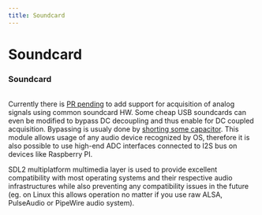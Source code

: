 ```yaml
---
title: Soundcard
---
```


# Soundcard

<div class="infobox" markdown>

### Soundcard

| | |
|---|---|

</div>

Currently there is [PR pending](https://github.com/sigrokproject/libsigrok/pull/185/) to add support for acquisition of analog signals using common soundcard HW. Some cheap USB soundcards can even be modified to bypass DC decoupling and thus enable for DC coupled acquisition. Bypassing is usualy done by [shorting some capacitor](https://www.daqarta.com/dw_ggll.htm). This module allows usage of any audio device recognized by OS, therefore it is also possible to use high-end ADC interfaces connected to I2S bus on devices like Raspberry PI.

SDL2 multiplatform multimedia layer is used to provide excellent compatibility with most operating systems and their respective audio infrastructures while also preventing any compatibility issues in the future (eg. on Linux this allows operation no matter if you use raw ALSA, PulseAudio or PipeWire audio system).

